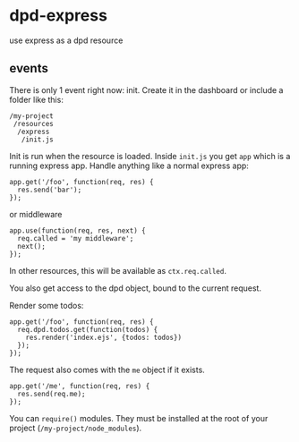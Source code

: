# dpd-express

use express as a dpd resource

## events

There is only 1 event right now: init. Create it in the dashboard or include a folder like this:

    /my-project
     /resources
      /express
       /init.js

Init is run when the resource is loaded. Inside `init.js` you get `app` which is a running express app. Handle anything like a normal express app:

    app.get('/foo', function(req, res) {
      res.send('bar');
    });
  
or middleware

    app.use(function(req, res, next) {
      req.called = 'my middleware';
      next();
    });
  
In other resources, this will be available as `ctx.req.called`.

You also get access to the dpd object, bound to the current request.

Render some todos:

    app.get('/foo', function(req, res) {
      req.dpd.todos.get(function(todos) {
        res.render('index.ejs', {todos: todos})
      });
    });
  
The request also comes with the `me` object if it exists.

    app.get('/me', function(req, res) {
      res.send(req.me);
    });

You can `require()` modules. They must be installed at the root of your project (`/my-project/node_modules`).